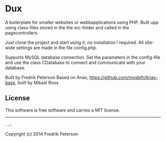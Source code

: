 Dux
==================
 
A boilerplate for smaller websites or webbapplications using PHP. Built upp using class-files stored in the the src-folder and called in the pagecontrollers.

Just clone the project and start using it, no installation i required. All site-wide settings are made in the file config.php.

Supports MySQL database connection. Set the parameters in the config-file and use the class CDatabase to connect and communicate with your database.
 
Built by Fredrik Peterson
Based on Anax, https://github.com/mosbth/Anax-base, built by Mikael Roos
 
License 
------------------
 
This software is free software and carries a MIT license.
 
 
------------------
 .
..:
 
Copyright (c) 2014 Fredrik Peterson

